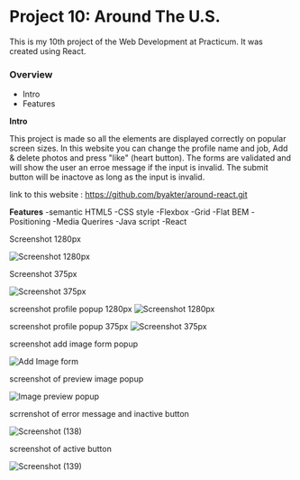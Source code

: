 <!-- # Getting Started with Create React App

This project was bootstrapped with [Create React App](https://github.com/facebook/create-react-app).

## Available Scripts

In the project directory, you can run:

### `npm start`

Runs the app in the development mode.\
Open [http://localhost:3000](http://localhost:3000) to view it in your browser.

The page will reload when you make changes.\
You may also see any lint errors in the console.

### `npm test`

Launches the test runner in the interactive watch mode.\
See the section about [running tests](https://facebook.github.io/create-react-app/docs/running-tests) for more information.

### `npm run build`

Builds the app for production to the `build` folder.\
It correctly bundles React in production mode and optimizes the build for the best performance.

The build is minified and the filenames include the hashes.\
Your app is ready to be deployed!

See the section about [deployment](https://facebook.github.io/create-react-app/docs/deployment) for more information.

### `npm run eject`

**Note: this is a one-way operation. Once you `eject`, you can't go back!**

If you aren't satisfied with the build tool and configuration choices, you can `eject` at any time. This command will remove the single build dependency from your project.

Instead, it will copy all the configuration files and the transitive dependencies (webpack, Babel, ESLint, etc) right into your project so you have full control over them. All of the commands except `eject` will still work, but they will point to the copied scripts so you can tweak them. At this point you're on your own.

You don't have to ever use `eject`. The curated feature set is suitable for small and middle deployments, and you shouldn't feel obligated to use this feature. However we understand that this tool wouldn't be useful if you couldn't customize it when you are ready for it.

## Learn More

You can learn more in the [Create React App documentation](https://facebook.github.io/create-react-app/docs/getting-started).

To learn React, check out the [React documentation](https://reactjs.org/).

### Code Splitting

This section has moved here: [https://facebook.github.io/create-react-app/docs/code-splitting](https://facebook.github.io/create-react-app/docs/code-splitting)

### Analyzing the Bundle Size

This section has moved here: [https://facebook.github.io/create-react-app/docs/analyzing-the-bundle-size](https://facebook.github.io/create-react-app/docs/analyzing-the-bundle-size)

### Making a Progressive Web App

This section has moved here: [https://facebook.github.io/create-react-app/docs/making-a-progressive-web-app](https://facebook.github.io/create-react-app/docs/making-a-progressive-web-app)

### Advanced Configuration

This section has moved here: [https://facebook.github.io/create-react-app/docs/advanced-configuration](https://facebook.github.io/create-react-app/docs/advanced-configuration)

### Deployment

This section has moved here: [https://facebook.github.io/create-react-app/docs/deployment](https://facebook.github.io/create-react-app/docs/deployment)

### `npm run build` fails to minify

This section has moved here: [https://facebook.github.io/create-react-app/docs/troubleshooting#npm-run-build-fails-to-minify](https://facebook.github.io/create-react-app/docs/troubleshooting#npm-run-build-fails-to-minify) -->



# Project 10: Around The U.S.
This is my 10th project of the Web Development at Practicum. It was created using React.

### Overview  

* Intro  
* Features  

  
**Intro**
  
This project is made so all the elements are displayed correctly on popular screen sizes. 
In this website you can change the profile name and job, Add & delete photos and press "like" (heart button). 
The forms are validated and will show the user an erroe message if the input is invalid.
The submit button will be inactove as long as the input is invalid.
 
  
link to this website : https://github.com/byakter/around-react.git

**Features**
-semantic HTML5
-CSS style
-Flexbox
-Grid
-Flat BEM
-Positioning
-Media Querires
-Java script 
-React

Screenshot 1280px 

![Screenshot 1280px](https://user-images.githubusercontent.com/109795934/189763195-a11408e9-9991-4cd3-b5e3-4c91c9c2def7.png)


Screenshot 375px 

![Screenshot 375px](https://user-images.githubusercontent.com/109795934/189763359-fa5b6151-9de2-42bc-9f58-85c46fe38351.png)


screenshot profile popup 1280px
![Screenshot 1280px](https://user-images.githubusercontent.com/109795934/193616991-33598845-bbf5-4e4c-8cff-9fb0c4027aed.png)

screenshot profile popup 375px
![Screenshot 375px](https://user-images.githubusercontent.com/109795934/193617085-410d2d0b-75a8-4b2f-a197-48163fd92548.png)

screenshot add image form popup

![Add Image form](https://user-images.githubusercontent.com/109795934/197833174-e5055e41-a0d5-48a3-bed7-69cb3d3a76f7.png)

screenshot of preview image popup

![Image preview popup](https://user-images.githubusercontent.com/109795934/197833351-4c1f7298-0417-4e31-93b5-6a4184ba6f4e.png)

scrrenshot of error message and inactive button

![Screenshot (138)](https://user-images.githubusercontent.com/109795934/201473062-31ff4689-0873-4cec-8fad-c27c766dd4c8.png)

screenshot of active button

![Screenshot (139)](https://user-images.githubusercontent.com/109795934/201473116-186058ea-3630-4985-8fda-727e8f331ac0.png)
